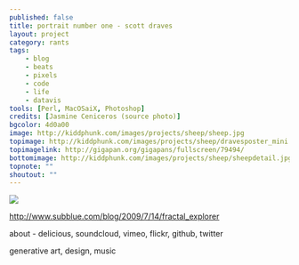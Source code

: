 ```yaml
---
published: false
title: portrait number one - scott draves
layout: project
category: rants
tags:
    - blog
    - beats
    - pixels
    - code
    - life
    - datavis
tools: [Perl, MacOSaiX, Photoshop]
credits: [Jasmine Ceniceros (source photo)]
bgcolor: 4d0a00
image: http://kiddphunk.com/images/projects/sheep/sheep.jpg
topimage: http://kiddphunk.com/images/projects/sheep/dravesposter_mini.png
topimagelink: http://gigapan.org/gigapans/fullscreen/79494/
bottomimage: http://kiddphunk.com/images/projects/sheep/sheepdetail.jpg
topnote: ""
shoutout: ""
---
```

<img class='feedimg' src='{{page.topimage}}'>

http://www.subblue.com/blog/2009/7/14/fractal_explorer


about - delicious, soundcloud, vimeo, flickr, github, twitter


generative art, design, music


